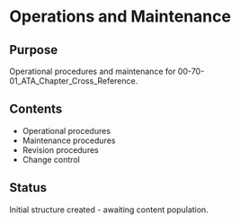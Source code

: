 # Operations and Maintenance

## Purpose
Operational procedures and maintenance for 00-70-01_ATA_Chapter_Cross_Reference.

## Contents
- Operational procedures
- Maintenance procedures
- Revision procedures
- Change control

## Status
Initial structure created - awaiting content population.
